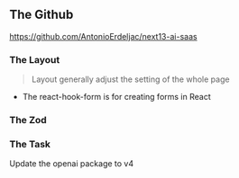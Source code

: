 ## The Github

https://github.com/AntonioErdeljac/next13-ai-saas

### The Layout

> Layout generally adjust the setting of the whole page

- The react-hook-form is for creating forms in React

### The Zod

### The Task

Update the openai package to v4
